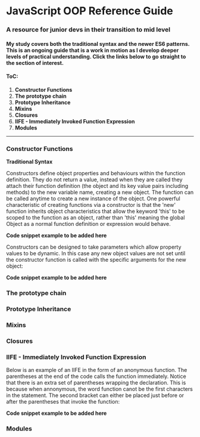 # JavaScript OOP Reference Guide

### A resource for junior devs in their transition to mid level
#### My study covers both the traditional syntax and the newer ES6 patterns. This is an ongoing guide that is a work in motion as I develop deeper levels of practical understanding.  Click the links below to go straight to the section of interest.  

#### ToC:
1. **Constructor Functions**
2. **The prototype chain**
3. **Prototype Inheritance**
4. **Mixins**
5. **Closures**
6. **IIFE - Immediately Invoked Function Expression**
7. **Modules**

----------------------------------------------------------------------

### Constructor Functions
**Traditional Syntax**

Constructors define object properties and behaviours within the function definition. They do not return a value, instead when they are called they attach their function definition (the object and its key value pairs including methods) to the new variable name, creating a new object. The function can be called anytime to create a new instance of the object. 
One powerful characteristic of creating functions via a constructor is that the 'new' function inherits object characteristics that allow the keyword 'this' to be scoped to the function as an object, rather than 'this' meaning the global Object as a normal function definition or expression would behave.  

**Code snippet example to be added here**

Constructors can be designed to take parameters which allow property values to be dynamic.  In this case any new object values are not set until the constructor function is called with the specific arguments for the new object:

**Code snippet example to be added here**


### The prototype chain


### Prototype Inheritance


### Mixins


### Closures


### IIFE - Immediately Invoked Function Expression

Below is an example of an IIFE in the form of an anonymous function.  The parentheses at the end of the code calls the function immediately.  Notice that there is an extra set of parentheses wrapping the declaration.  This is because when annonymous, the word function canot be the first characters in the statement.  The second bracket can either be placed just before or after the parentheses that invoke the function:  

**Code snippet example to be added here**

### Modules


